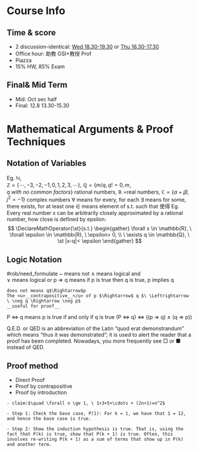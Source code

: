 # Course Info 
## Time & score
- 2 discussion-identical: <u>Wed 18.30-19.30</u> or <u>Thu 16.30-17.30</u>
- Office hour: 助教 GSI+教授 Prof
- Piazza
- 15% HW, 85% Exam

## Final& Mid Term
- Mid: Oct sec half
- Final: 12.8 13.30-15.30

# Mathematical Arguments & Proof Techniques 
## Notation of Variables 
Eg. 
	$\mathbb{N}$,  
	$\mathbb{Z}=\{\cdots,-3,-2,-1,0,1,2,3, \cdots\}$, $\mathbb{Q}=\{m/q, q!=0, m,q \ with \ no \ common \ factors\}$ rational numbers,
	$\mathbb{R}$ =real numbers, 
	$\mathbb{C}=\{\alpha+j\beta, j^2=-1\}$ complex numbers
$\forall$ means for every, for each
$\exists$ means for some, there exists, for at least one
$\in$ means element of
$\text{s.t.}$ such that 使得
Eg.  
	Every real number x can be arbitrarily closely approximated by a rational number, how close is defined by epsilon:
$$
\DeclareMathOperator{\st}{s.t.}
\begin{gather}
\forall x \in \mathbb{R}, 
\ \forall \epsilon \in \mathbb{R}, 
\ \epsilon> 0, 
\\ \ \exists q \in \mathbb{Q},
\ \st |x-q|< \epsilon 
\end{gather}
$$
## Logic Notation 
#rob/need_formulate 
~ means not 
$\wedge$ means logical and  
$\vee$ means logical or
p $\Rightarrow$ q means if p is true then q is true, p implies q
```ad-tip
does not means q$\Rightarrow$p
The <u>__contrapositive__</u> of p $\Rightarrow$ q $\ \Leftrightarrow  \ \neg q \Rightarrow \neg p$
__useful for proof__
```
P $\Leftrightarrow$ q means p is true if and only if q is true
	(P $\Leftrightarrow$ q) $\Leftrightarrow$ ((p $\Rightarrow$ q) $\wedge$ (q $\Rightarrow$ p))

Q.E.D. or QED is an abbreviation of the Latin “quod erat demonstrandum” which means “thus it was demonstrated”; it is used to alert the reader that a proof has been completed. Nowadays, you more frequently see □ or ■ instead of QED.
## Proof method
- Direct Proof
- Proof by contrapositive 
- Proof by introduction
```ad-example
- claim:$\quad \forall n \ge 1, \ 1+3+5+\cdots + (2n+1)=n^2$

- Step 1: Check the base case, P(1): For k = 1, we have that 1 = 12, and hence the base case is true.

- Step 2: Show the induction hypothesis is true. That is, using the fact that P(k) is true, show that P(k + 1) is true. Often, this involves re-writing P(k + 1) as a sum of terms that show up in P(k) and another term.
```

